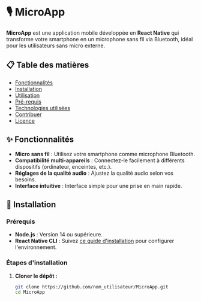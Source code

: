# 🎙️ MicroApp

**MicroApp** est une application mobile développée en **React Native** qui transforme votre smartphone en un microphone sans fil via Bluetooth, idéal pour les utilisateurs sans micro externe.

## 📋 Table des matières

- [Fonctionnalités](#-fonctionnalités)
- [Installation](#-installation)
- [Utilisation](#-utilisation)
- [Pré-requis](#-pré-requis)
- [Technologies utilisées](#-technologies-utilisées)
- [Contribuer](#-contribuer)
- [Licence](#-licence)

## ✨ Fonctionnalités

- **Micro sans fil** : Utilisez votre smartphone comme microphone Bluetooth.
- **Compatibilité multi-appareils** : Connectez-le facilement à différents dispositifs (ordinateur, enceintes, etc.).
- **Réglages de la qualité audio** : Ajustez la qualité audio selon vos besoins.
- **Interface intuitive** : Interface simple pour une prise en main rapide.

## 🚀 Installation

### Prérequis

- **Node.js** : Version 14 ou supérieure.
- **React Native CLI** : Suivez [ce guide d'installation](https://reactnative.dev/docs/environment-setup) pour configurer l'environnement.

### Étapes d'installation

1. **Cloner le dépôt :**
   ```bash
   git clone https://github.com/nom_utilisateur/MicroApp.git
   cd MicroApp
